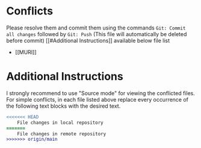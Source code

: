# Conflicts
Please resolve them and commit them using the commands `Git: Commit all changes` followed by `Git: Push`
(This file will automatically be deleted before commit)
[[#Additional Instructions]] available below file list

- [[MURI]]

# Additional Instructions
I strongly recommend to use "Source mode" for viewing the conflicted files. For simple conflicts, in each file listed above replace every occurrence of the following text blocks with the desired text.

```diff
<<<<<<< HEAD
    File changes in local repository
=======
    File changes in remote repository
>>>>>>> origin/main
```